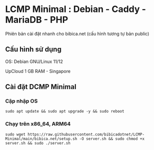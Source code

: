 # LCMP Minimal : Debian - Caddy - MariaDB - PHP

Phiên bản cài đặt nhanh cho bibica.net (cấu hình tương tự bản public)
## Cấu hình sử dụng
OS: Debian GNU/Linux 11/12

UpCloud 1 GB RAM - Singapore
## Cài đặt DCMP Minimal
### Cập nhập OS
```shell
sudo apt update && sudo apt upgrade -y && sudo reboot
```
### Chạy trên x86_64, ARM64
```shell
sudo wget https://raw.githubusercontent.com/bibicadotnet/LCMP-Minimal/main/bibica.net/setup.sh -O server.sh && sudo chmod +x server.sh && sudo ./server.sh
```
